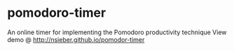 # pomodoro-timer
An online timer for implementing the Pomodoro productivity technique
View demo @ http://nsieber.github.io/pomodor-timer
